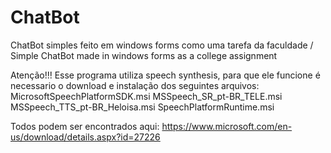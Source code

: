 # ChatBot
ChatBot simples feito em windows forms como uma tarefa da faculdade / Simple ChatBot made in windows forms as a college assignment



Atenção!!! Esse programa utiliza  speech synthesis, para que ele funcione é necessario o download e instalação dos seguintes arquivos:
MicrosoftSpeechPlatformSDK.msi
MSSpeech_SR_pt-BR_TELE.msi
MSSpeech_TTS_pt-BR_Heloisa.msi
SpeechPlatformRuntime.msi


Todos podem ser encontrados aqui: https://www.microsoft.com/en-us/download/details.aspx?id=27226
